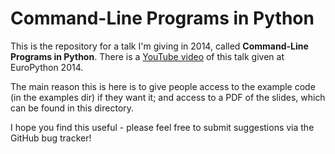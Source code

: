 # Command-Line Programs in Python

This is the repository for a talk I'm giving in 2014, called **Command-Line Programs in Python**. There is a [YouTube video](https://www.youtube.com/watch?v=gR73nLbbgqY#t=1) of this talk given at EuroPython 2014.

The main reason this is here is to give people access to the example code (in the examples dir) if they want it; and access to a PDF of the slides, which can be found in this directory.

I hope you find this useful - please feel free to submit suggestions via the GitHub bug tracker!
